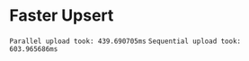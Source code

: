 # Faster Upsert

```Parallel upload took: 439.690705ms```
```Sequential upload took: 603.965686ms```
